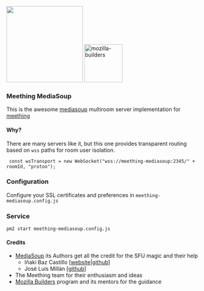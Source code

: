 <img src="https://i.imgur.com/XS79fTC.png" width=200> <img  alt="mozilla-builders" src="https://user-images.githubusercontent.com/1423657/81992335-85346480-9643-11ea-8754-8275e98e06bc.png" width=100 />

### Meething MediaSoup

This is the awesome [mediasoup](https://mediasoup.org) multiroom server implementation for [meething](https://github.com/meething/meething) 

#### Why?
There are many servers like it, but this one provides transparent routing based on `wss` paths for room user isolation.

```
 const wsTransport = new WebSocket("wss://meething-mediasoup:2345/" + roomId, "protoo");
```

### Configuration
Configure your SSL certificates and preferences in `meething-mediasoup.config.js`

### Service
```
pm2 start meething-mediasoup.config.js
```

#### Credits

* [MediaSoup](https://mediasoup.org) its Authors get all the credit for the SFU magic and their help
  * Iñaki Baz Castillo [[website](https://inakibaz.me)|[github](https://github.com/ibc/)]
  * José Luis Millán [[github](https://github.com/jmillan/)]
* The Meething team for their enthusiasm and ideas
* [Mozilla Builders](https://builders.mozilla.community) program and its mentors for the guidance


